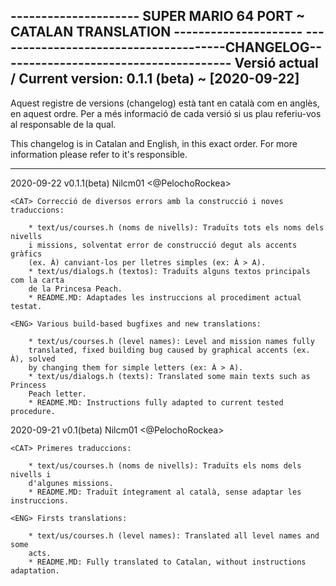 --------------------- SUPER MARIO 64 PORT ~ CATALAN TRANSLATION ---------------------
--------------------------------------CHANGELOG--------------------------------------
Versió actual / Current version: 0.1.1 (beta) ~ [2020-09-22]
-------------------------------------------------------------------------------------

<CAT> Aquest registre de versions (changelog) està tant en català com en anglès, en
aquest ordre. Per a més informació de cada versió si us plau referiu-vos al
responsable de la qual.

<ENG> This changelog is in Catalan and English, in this exact order. For more
information please refer to it's responsible.

-------------------------------------------------------------------------------------

2020-09-22  v0.1.1(beta)  Nilcm01  <@PelochoRockea>  

    <CAT> Correcció de diversos errors amb la construcció i noves traduccions:

        * text/us/courses.h (noms de nivells): Traduïts tots els noms dels nivells
        i missions, solventat error de construcció degut als accents gràfics
        (ex. À) canviant-los per lletres simples (ex: À > A).
        * text/us/dialogs.h (textos): Traduïts alguns textos principals com la carta
        de la Princesa Peach.
        * README.MD: Adaptades les instruccions al procediment actual testat.

    <ENG> Various build-based bugfixes and new translations:

        * text/us/courses.h (level names): Level and mission names fully
        translated, fixed building bug caused by graphical accents (ex. À), solved
        by changing them for simple letters (ex: À > A).
        * text/us/dialogs.h (texts): Translated some main texts such as Princess
        Peach letter.
        * README.MD: Instructions fully adapted to current tested procedure.


2020-09-21  v0.1(beta)  Nilcm01  <@PelochoRockea>

    <CAT> Primeres traduccions:

        * text/us/courses.h (noms de nivells): Traduïts els noms dels nivells i
        d'algunes missions.
        * README.MD: Traduït íntegrament al català, sense adaptar les instruccions.

    <ENG> Firsts translations:

        * text/us/courses.h (level names): Translated all level names and some
        acts.
        * README.MD: Fully translated to Catalan, without instructions adaptation.
